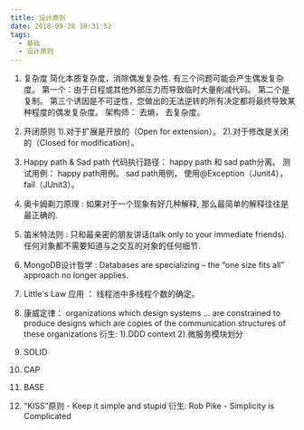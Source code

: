 ```yaml
---
title: 设计原则
date: 2018-09-28 10:31:52
tags:
  - 基础
  - 设计原则
---
```


1. 复杂度 简化本质复杂度，消除偶发复杂性. 
   有三个问题可能会产生偶发复杂度。
      第一个：由于日程或其他外部压力而导致临时大量削减代码。
      第二个是复制。
      第三个诱因是不可逆性，您做出的无法逆转的所有决定都将最终导致某种程度的偶发复杂度。 
   架构师： 去熵， 去复杂度。 

2. 开闭原则 
   1).对于扩展是开放的（Open for extension）。 
   2).对于修改是关闭的（Closed for modification）。

3. Happy path & Sad path 代码执行路径： happy path 和 sad path分离。 
   测试用例： happy path用例。 sad path用例， 使用@Exception（Junit4）， fail（JUnit3）。

4. 奥卡姆剃刀原理 : 如果对于一个现象有好几种解释, 那么最简单的解释往往是最正确的.

5. 笛米特法则 : 只和最亲密的朋友讲话(talk only to your immediate friends). 任何对象都不需要知道与之交互的对象的任何细节.

6. MongoDB设计哲学 : Databases are specializing – the “one size fits all” approach no longer applies.

7. Little's Law 应用 ： 线程池中多线程个数的确定。

8. 康威定律：  organizations which design systems ... are constrained to produce designs which are copies of the communication structures of these organizations
   衍生: 
   1).DDD context
   2).微服务模块划分

9. SOLID

10. CAP

11. BASE

12. “KISS”原则 - Keep it simple and stupid
    衍生: 
      Rob Pike -  Simplicity is Complicated 

